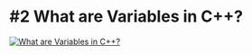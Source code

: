 # #2  What are Variables in C++?

[![What are Variables in C++?](https://i.imgur.com/SSVdQxb.png)](https://youtu.be/3xRCEoZpV88 "What are Variables in C++?")

